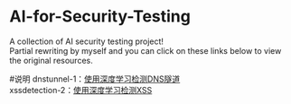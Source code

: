 # AI-for-Security-Testing

A collection of AI security testing project!<br>
Partial rewriting by myself and you can click on these links below to view the original resources.

#说明
dnstunnel-1：[使用深度学习检测DNS隧道](https://github.com/BoneLee/dns_tunnel_dectect_with_CNN)<br>
xssdetection-2：[使用深度学习检测XSS](https://github.com/SparkSharly/DL_for_xss)




